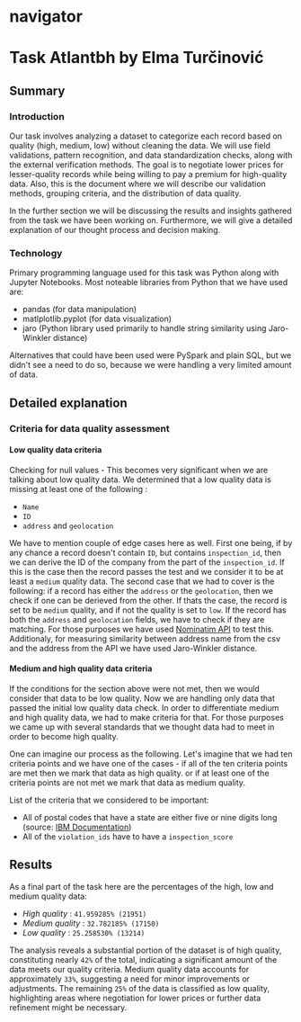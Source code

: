 # navigator

# Task Atlantbh by Elma Turčinović

## Summary

### Introduction

Our task involves analyzing a dataset to categorize each record based on quality (high, medium, low) without cleaning the data. We will use field validations, pattern recognition, and data standardization checks, along with the external verification methods. The goal is to negotiate lower prices for lesser-quality records while being willing to pay a premium for high-quality data. Also, this is the document where we will describe our validation methods, grouping criteria, and the distribution of data quality.

In the further section we will be discussing the results and insights gathered from the task we have been working on. Furthermore, we will give a detailed explanation of our thought process and decision making. 


###  Technology

Primary programming language used for this task was Python along with Jupyter Notebooks. Most noteable libraries from Python that we have used are:

- pandas (for data manipulation)
- matlplotlib.pyplot (for data visualization)
- jaro (Python library used primarily to handle string similarity using Jaro-Winkler distance)

Alternatives that could have been used were PySpark and plain SQL, but we didn't see a need to do so, because we were handling a very limited amount of data.

## Detailed explanation

### Criteria for data quality assessment
#### Low  quality data  criteria
 Checking for null values - This becomes very significant when we are talking about low quality data. We determined that a low quality data is missing at least one of the following :

- `Name`
- `ID`
- `address` and `geolocation` 

We have to mention couple of edge cases here as well. First one being, if by any chance a record doesn't contain `ID`, but contains `inspection_id`, then we can derive the ID of the company from the part of the `inspection_id`. If this is the case then the record passes the test and we consider it to be at least a `medium` quality data. 
The second case that we had to cover is the following: if a record has either the `address` or the `geolocation`, then we check if one can be derieved from the other. If thats the case, the record is set to be `medium` quality, and if not the quality is set to `low`. If the record has both the `address` and `geolocation` fields, we have to check if they are matching. 
For those purposes we have used  [Nominatim API](https://nominatim.openstreetmap.org/ui/search.html) to test this. Additionaly, for measuring similarity between address name from the csv and the address from the API we have used Jaro-Winkler distance.

#### Medium and high quality data criteria
If the conditions for the section above were not met, then we would consider that data to be low quality. Now we are handling only data that passed the initial low quality data check. In order to differentiate medium and high quality data, we had to make criteria for that. For those purposes we came up with several standards that we thought data had to meet in order to become high quality. 

One can imagine our process as the following. Let's imagine that we had ten criteria points and we have one of the cases  - if all of the ten criteria points are met then we mark that data as high quality. or if at least one of the criteria points are not met we mark that data as medium quality.

List of the criteria that we considered to be important:

- All of postal codes that have a state are either five or nine digits long (source: [IBM Documentation](https://www.ibm.com/docs/en/datacap/9.1.8?topic=data-example-us-postal-codes))
- All of the `violation_ids` have to have a `inspection_score`

## Results

As a final part of the task here are the percentages of the high, low and medium quality data:

- *High quality* : `41.959285% (21951)`
- *Medium quality* : `32.782185% (17150)`
- *Low quality* :  `25.258530% (13214)`

The analysis reveals a substantial portion of the dataset is of high quality, constituting nearly `42%` of the total, indicating a significant amount of the data meets our quality criteria. Medium quality data accounts for approximately `33%`, suggesting a need for minor improvements or adjustments. The remaining `25%` of the data is classified as low quality, highlighting areas where negotiation for lower prices or further data refinement might be necessary.
